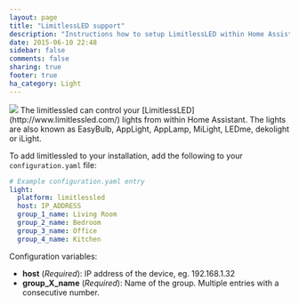 ```yaml
---
layout: page
title: "LimitlessLED support"
description: "Instructions how to setup LimitlessLED within Home Assistant."
date: 2015-06-10 22:48
sidebar: false
comments: false
sharing: true
footer: true
ha_category: Light
---
```


<img src='/images/supported_brands/dialog-information.png' class='brand pull-right' />
The limitlessled can control your [LimitlessLED](http://www.limitlessled.com/) lights from within Home Assistant. The lights are also known as EasyBulb, AppLight, AppLamp, MiLight, LEDme, dekolight or iLight.

To add limitlessled to your installation, add the following to your `configuration.yaml` file:

```yaml
# Example configuration.yaml entry
light:
  platform: limitlessled
  host: IP_ADDRESS
  group_1_name: Living Room
  group_2_name: Bedroom
  group_3_name: Office
  group_4_name: Kitchen
```

Configuration variables:

- **host** (*Required*): IP address of the device, eg. 192.168.1.32
- **group_X_name** (*Required*): Name of the group. Multiple entries with a consecutive number.
